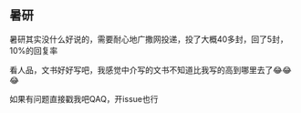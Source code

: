 ## 暑研

暑研其实没什么好说的，需要耐心地广撒网投递，投了大概40多封，回了5封，10%的回复率

看人品，文书好好写吧，我感觉中介写的文书不知道比我写的高到哪里去了😂😂😂

如果有问题直接戳我吧QAQ，开issue也行